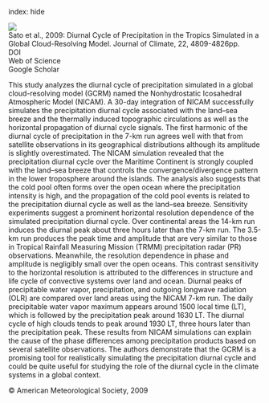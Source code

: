 index: hide

<div class="Citation">
    <div class="Citation-thumb CitationThumb-linked"  data-href="https://doi.org/10.1175/2009jcli2890.1">
      <img src="https://static.claimspace.cloud/climate-study-static/refs/thumbs/9/Sato_et_al_2009-thumb.png" />
    </div>

  <div class="Citation-body">
    <div class="Citation-text">Sato et al., 2009: Diurnal Cycle of Precipitation in the Tropics Simulated in a Global Cloud-Resolving Model. <span class="Article-journal">Journal of Climate, </span><span class="Article-volume">22, </span>4809-4826pp.</div>
    <div class="Citation-links">
      <div class="CitationLink" data-href="https://doi.org/10.1175/2009jcli2890.1">
        <div class="CitationLink-icon CitationLink-Doi"></div>
        <div class="CitationLink-text">DOI</div>
      </div>
      <div class="CitationLink" data-href="http://cel.webofknowledge.com/InboundService.do?customersID=atyponcel&smartRedirect=yes&mode=FullRecord&IsProductCode=Yes&product=CEL&Init=Yes&Func=Frame&action=retrieve&SrcApp=literatum&SrcAuth=atyponcel&SID=7CNc3cIRaBKjGbSujFM&UT=WOS:000270021000006">
        <div class="CitationLink-icon CitationLink-Isi"></div>
        <div class="CitationLink-text">Web of Science</div>
      </div>
      <div class="CitationLink" data-href="https://scholar.google.com/scholar?q=10.1175/2009jcli2890.1">
        <div class="CitationLink-icon CitationLink-Scholar"></div>
        <div class="CitationLink-text">Google Scholar</div>
      </div>
    </div>
  </div>
</div>

This study analyzes the diurnal cycle of precipitation simulated in a global cloud-resolving model (GCRM) named the Nonhydrostatic Icosahedral Atmospheric Model (NICAM). A 30-day integration of NICAM successfully simulates the precipitation diurnal cycle associated with the land–sea breeze and the thermally induced topographic circulations as well as the horizontal propagation of diurnal cycle signals. The first harmonic of the diurnal cycle of precipitation in the 7-km run agrees well with that from satellite observations in its geographical distributions although its amplitude is slightly overestimated. The NICAM simulation revealed that the precipitation diurnal cycle over the Maritime Continent is strongly coupled with the land–sea breeze that controls the convergence/divergence pattern in the lower troposphere around the islands. The analysis also suggests that the cold pool often forms over the open ocean where the precipitation intensity is high, and the propagation of the cold pool events is related to the precipitation diurnal cycle as well as the land–sea breeze. Sensitivity experiments suggest a prominent horizontal resolution dependence of the simulated precipitation diurnal cycle. Over continental areas the 14-km run induces the diurnal peak about three hours later than the 7-km run. The 3.5-km run produces the peak time and amplitude that are very similar to those in Tropical Rainfall Measuring Mission (TRMM) precipitation radar (PR) observations. Meanwhile, the resolution dependence in phase and amplitude is negligibly small over the open oceans. This contrast sensitivity to the horizontal resolution is attributed to the differences in structure and life cycle of convective systems over land and ocean. Diurnal peaks of precipitable water vapor, precipitation, and outgoing longwave radiation (OLR) are compared over land areas using the NICAM 7-km run. The daily precipitable water vapor maximum appears around 1500 local time (LT), which is followed by the precipitation peak around 1630 LT. The diurnal cycle of high clouds tends to peak around 1930 LT, three hours later than the precipitation peak. These results from NICAM simulations can explain the cause of the phase differences among precipitation products based on several satellite observations. The authors demonstrate that the GCRM is a promising tool for realistically simulating the precipitation diurnal cycle and could be quite useful for studying the role of the diurnal cycle in the climate systems in a global context.

<div class="Citation-copy">
&copy; American Meteorological Society, 2009
</div>
